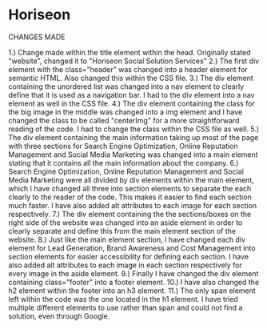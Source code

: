 # Horiseon

CHANGES MADE

1.) Change made within the title element within the head. Originally stated "website", changed it to "Horiseon Social Solution Services"
2.) The first div element with the class="header" was changed into a header element for semantic HTML. Also changed this within the CSS file.
3.) The div element containing the unordered list was changed into a nav element to clearly define that it is used as a navigation bar. I had to the div element into a nav element as well in the CSS file.
4.) The div element containing the class for the big image in the middle was changed into a img element and I have changed the class to be called "centerImg" for a more straightforward reading of the code. I had to change the class within the CSS file as well.
5.) The div element containing the main information taking up most of the page with three sections for Search Engine Optimization, Online Reputation Management and Social Media Marketing was changed into a main element stating that it contains all the main information about the company.
6.) Search Engine Optimization, Online Reputation Management and Social Media Marketing were all divided by div elements within the main element, which I have changed all three into section elements to separate the each clearly to the reader of the code. This makes it easier to find  each section much faster. I have also added alt attributes to each image for each section respectively.
7.) The div element containing the the sections/boxes on the right side of the website was changed into an aside element in order to clearly separate and define this from the main element section of the website.
8.) Just like the main element section, I have changed each div element for Lead Generation, Brand Awareness and Cost Management into section elements for easier accessibility for defining each section. I have also added alt attributes to each image in each section respectively for every image in the aside element.
9.) Finally I have changed the div element containing class="footer" into a footer element.
10.) I have also changed the h2 element within the footer into an h3 element.
11.) The only span element left within the code was the one located in the h1 element. I have tried multiple different elements to use rather than span and could not find a solution, even through Google.
